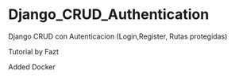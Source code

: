 # Django_CRUD_Authentication

Django CRUD con Autenticacion (Login,Register, Rutas protegidas)

Tutorial by Fazt

Added Docker
